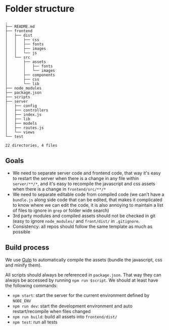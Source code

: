 # Folder structure

    .
    ├── README.md
    ├── frontend
    │   ├── dist
    │   │   ├── css
    │   │   ├── fonts
    │   │   ├── images
    │   │   └── js
    │   └── src
    │       ├── assets
    │       │   ├── fonts
    │       │   └── images
    │       ├── components
    │       ├── css
    │       └── lib
    ├── node_modules
    ├── package.json
    ├── scripts
    ├── server
    │   ├── config
    │   ├── controllers
    │   ├── index.js
    │   ├── lib
    │   ├── models
    │   ├── routes.js
    │   └── views
    └── test

    22 directories, 4 files


## Goals

- We need to separate server code and frontend code, that way it's easy to restart the server when there is a change in any file within `server/**/*`, and it's easy to recompile the javascript and css assets when there is a change in `frontend/src/**/*`
- We need to separate editable code from compiled code (we can't have a `bundle.js` along side code that can be edited, that makes it complicated to know where we can edit the code, it is also annoying to maintain a list of files to ignore in `grep` or folder wide search)
- 3rd party modules and compiled assets should not be checked in git (easy to ignore `node_modules/` and `front/dist/` in `.gitignore`.
- Consistency: all repos should follow the same template as much as possible

## Build process

We use [Gulp](http://gulpjs.com) to automatically compile the assets (bundle the javascript, css and minify them).

All scripts should always be referenced in `package.json`. That way they can always be accessed by running `npm run $script`. We should at least have the following commands:
- `npm start`: start the server for the current environment defined by `NODE_ENV`
- `npm run dev`: start the development environment and auto restart/recompile when files changed
- `npm run build`: build all assets into `frontend/dist/`
- `npm test`: run all tests